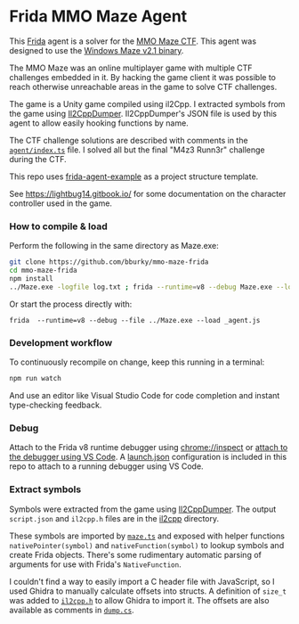 # Frida MMO Maze Agent

This [Frida](https://frida.re/) agent is a solver for the [MMO Maze CTF](http://maze.liveoverflow.com/). This agent was designed to use the [Windows Maze v2.1 binary](https://static.allesctf.net/challenges/95a402a5b93a4424bcba9a46a0c9ef153025da6fe4aa57c6d35769d0c2a70878/Maze_v2.1_windows.zip).

The MMO Maze was an online multiplayer game with multiple CTF challenges embedded in it. By hacking the game client it was possible to reach otherwise unreachable areas in the game to solve CTF challenges.

The game is a Unity game compiled using il2Cpp. I extracted symbols from the game using [Il2CppDumper](https://github.com/Perfare/Il2CppDumper). Il2CppDumper's JSON file is used by this agent to allow easily hooking functions by name.

The CTF challenge solutions are described with comments in the [`agent/index.ts`](agent/index.ts) file. I solved all but the final "M4z3 Runn3r" challenge during the CTF.

This repo uses [frida-agent-example](https://github.com/oleavr/frida-agent-example) as a project structure template.

See https://lightbug14.gitbook.io/ for some documentation on the character controller used in the game.

### How to compile & load

Perform the following in the same directory as Maze.exe:

```sh
git clone https://github.com/bburky/mmo-maze-frida
cd mmo-maze-frida
npm install
../Maze.exe -logfile log.txt ; frida --runtime=v8 --debug Maze.exe --load _agent.js
```

Or start the process directly with:

```
frida  --runtime=v8 --debug --file ../Maze.exe --load _agent.js
```

### Development workflow

To continuously recompile on change, keep this running in a terminal:

```sh
npm run watch
```

And use an editor like Visual Studio Code for code completion and instant
type-checking feedback.

### Debug

Attach to the Frida v8 runtime debugger using <chrome://inspect> or [attach to the debugger using VS Code](https://code.visualstudio.com/docs/nodejs/nodejs-debugging). A [launch.json](.vscode/launch.json) configuration is included in this repo to attach to a running debugger using VS Code.

### Extract symbols

Symbols were extracted from the game using [Il2CppDumper](https://github.com/Perfare/Il2CppDumper). The output `script.json` and `il2cpp.h` files are in the [il2cpp](il2cpp) directory.

These symbols are imported by [`maze.ts`](agent/maze.ts) and exposed with helper functions `nativePointer(symbol)` and `nativeFunction(symbol)` to lookup symbols and create Frida objects. There's some rudimentary automatic parsing of arguments for use with Frida's `NativeFunction`.

I couldn't find a way to easily import a C header file with JavaScript, so I used Ghidra to manually calculate offsets into structs. A definition of `size_t` was added to [`il2cpp.h`](il2cpp/il2cpp.h) to allow Ghidra to import it. The offsets are also available as comments in [`dump.cs`](il2cpp/dump.cs).

